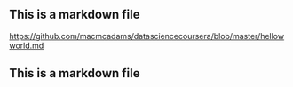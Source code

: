 ## This is a markdown file
https://github.com/macmcadams/datasciencecoursera/blob/master/hellowworld.md
## This is a markdown file
